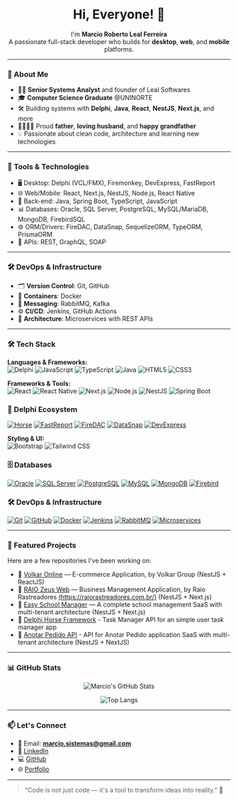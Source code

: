 <h1 align="center">Hi, Everyone! 👋</h1>

<p align="center">
  I'm <strong>Marcio Roberto Leal Ferreira</strong><br/>
  A passionate full-stack developer who builds for <strong>desktop</strong>, <strong>web</strong>, and <strong>mobile</strong> platforms.
</p>

---

### 💼 About Me

- 👨‍💻 **Senior Systems Analyst** and founder of Leal Softwares
- 🎓 **Computer Science Graduate** @UNINORTE
- 🛠️ Building systems with **Delphi**, **Java**, **React**, **NestJS**, **Next.js**, and more
- 👨‍👩‍👧‍👦 Proud **father**, **loving husband**, and **happy grandfather**
- 💡 Passionate about clean code, architecture and learning new technologies

---

### 🔗 Tools & Technologies

- 🖥️ Desktop: Delphi (VCL/FMX), Firemonkey, DevExpress, FastReport
- 🌐 Web/Mobile: React, Next.js, NestJS, Node.js, React Native
- 🧩 Back-end: Java, Spring Boot, TypeScript, JavaScript
- 📊 Databases: Oracle, SQL Server, PostgreSQL, MySQL/MariaDB, MongoDB, FirebirdSQL
- ⚙️ ORM/Drivers: FireDAC, DataSnap, SequelizeORM, TypeORM, PrismaORM
- 🚀 APIs: REST, GraphQL, SOAP

---

### 🛠️ DevOps & Infrastructure

- 🗂️ **Version Control**: Git, GitHub
- 🐳 **Containers**: Docker
- 🔁 **Messaging**: RabbitMQ, Kafka
- ⚙️ **CI/CD**: Jenkins, GitHub Actions
- 🧩 **Architecture**: Microservices with REST APIs

---
### 🛠️ Tech Stack

**Languages & Frameworks:**  
![Delphi](https://img.shields.io/badge/Delphi-EF2D56?style=flat&logo=delphi&logoColor=white)
![JavaScript](https://img.shields.io/badge/JavaScript-F7DF1E?style=flat&logo=javascript&logoColor=black)
![TypeScript](https://img.shields.io/badge/TypeScript-3178C6?style=flat&logo=typescript&logoColor=white)
![Java](https://img.shields.io/badge/Java-ED8B00?style=flat&logo=java&logoColor=white)
![HTML5](https://img.shields.io/badge/HTML5-E34F26?style=flat&logo=html5&logoColor=white)
![CSS3](https://img.shields.io/badge/CSS3-1572B6?style=flat&logo=css3&logoColor=white)

**Frameworks & Tools:**  
![React](https://img.shields.io/badge/React-61DAFB?style=flat&logo=react&logoColor=black)
![React Native](https://img.shields.io/badge/React_Native-20232A?style=flat&logo=react&logoColor=61DAFB)
![Next.js](https://img.shields.io/badge/Next.js-000000?style=flat&logo=next.js&logoColor=white)
![Node.js](https://img.shields.io/badge/Node.js-339933?style=flat&logo=node.js&logoColor=white)
![NestJS](https://img.shields.io/badge/NestJS-E0234E?style=flat&logo=nestjs&logoColor=white)
![Spring Boot](https://img.shields.io/badge/Spring_Boot-6DB33F?style=flat&logo=spring-boot&logoColor=white)

### 🐘 Delphi Ecosystem

[![Horse](https://img.shields.io/badge/Horse-Framework-orange?style=flat-square)](https://github.com/HashLoad/horse)
[![FastReport](https://img.shields.io/badge/FastReport-Reporting-0066CC?style=flat-square)](https://www.fast-report.com/en/product/fast-report-vcl/)
[![FireDAC](https://img.shields.io/badge/FireDAC-Database-red?style=flat-square)](https://docwiki.embarcadero.com/RADStudio/en/FireDAC)
[![DataSnap](https://img.shields.io/badge/DataSnap-MultiTier-3366CC?style=flat-square)](https://docwiki.embarcadero.com/RADStudio/en/DataSnap)
[![DevExpress](https://img.shields.io/badge/DevExpress-VCL-FF7200?style=flat-square)](https://www.devexpress.com/products/vcl/)


**Styling & UI:**  
![Bootstrap](https://img.shields.io/badge/Bootstrap-563D7C?style=flat&logo=bootstrap&logoColor=white)
![Tailwind CSS](https://img.shields.io/badge/Tailwind_CSS-38B2AC?style=flat&logo=tailwind-css&logoColor=white)

### 🗄️ Databases

[![Oracle](https://img.shields.io/badge/Oracle-DB-F80000?style=flat-square&logo=oracle&logoColor=white)](https://www.oracle.com/database/)
[![SQL Server](https://img.shields.io/badge/SQL_Server-Microsoft-CC2927?style=flat-square&logo=microsoftsqlserver&logoColor=white)](https://www.microsoft.com/sql-server/)
[![PostgreSQL](https://img.shields.io/badge/PostgreSQL-Relational-336791?style=flat-square&logo=postgresql&logoColor=white)](https://www.postgresql.org/)
[![MySQL](https://img.shields.io/badge/MySQL/MariaDB-Relational-005C84?style=flat-square&logo=mysql&logoColor=white)](https://mariadb.org/)
[![MongoDB](https://img.shields.io/badge/MongoDB-NoSQL-47A248?style=flat-square&logo=mongodb&logoColor=white)](https://www.mongodb.com/)
[![Firebird](https://img.shields.io/badge/FirebirdSQL-Embedded-EE2E2E?style=flat-square)](https://firebirdsql.org/)

### 🛠️ DevOps & Infrastructure

[![Git](https://img.shields.io/badge/Git-Version%20Control-F05032?style=flat-square&logo=git&logoColor=white)](https://git-scm.com/)
[![GitHub](https://img.shields.io/badge/GitHub-Code-181717?style=flat-square&logo=github&logoColor=white)](https://github.com/marcioferreiradev)
[![Docker](https://img.shields.io/badge/Docker-Container-2496ED?style=flat-square&logo=docker&logoColor=white)](https://www.docker.com/)
[![Jenkins](https://img.shields.io/badge/Jenkins-CI/CD-D24939?style=flat-square&logo=jenkins&logoColor=white)](https://www.jenkins.io/)
[![RabbitMQ](https://img.shields.io/badge/RabbitMQ-Messaging-FF6600?style=flat-square&logo=rabbitmq&logoColor=white)](https://www.rabbitmq.com/)
[![Microservices](https://img.shields.io/badge/Microservices-Architecture-6DB33F?style=flat-square&logo=microgen&logoColor=white)](#)

---

### 🚀 Featured Projects

Here are a few repositories I've been working on:

- 🔹 [Volkar Online](https://app.volkaronline.com.br) — E-commerce Application, by Volkar Group (NestJS + ReactJS)
- 🔹 [RAIO Zeus Web](https://app.raiozeus.com.br) — Business Management Application, by Raio Rastreadores [(https://raiorastreadores.com.br/)](https://raiorastreadores.com.br/) (NestJS + Next.js)
- 🔹 [Easy School Manager](https://github.com/marcioferreiradev/easyschoolmanager) — A complete school management SaaS with multi-tenant architecture (NestJS + Next.js)
- 🔹 [Delphi Horse Framework](https://github.com/HashLoad/horse.git) - Task Manager API for an simple user task manager app
- 🔹 [Anotar Pedido API](https://github.com/marcinhoferreira/anotar-pedido-backend.git) - API for Anotar Pedido application SaaS with multi-tenant architecture (NestJS + NextJS)

---

### 📊 GitHub Stats

<div align="center">

![Marcio's GitHub Stats](https://github-readme-stats.vercel.app/api?username=marcinhoferreira&show_icons=true&theme=radical)

![Top Langs](https://github-readme-stats.vercel.app/api/top-langs/?username=marcinhoferreira&layout=compact&theme=radical)

</div>

---

### 📫 Let's Connect

- 📧 Email: **marcio.sistemas@gmail.com**
- 💼 [LinkedIn](https://www.linkedin.com/in/marcinhoferreira/)
- 💻 [GitHub](https://github.com/marcinhoferreira)
- 🌐 [Portfolio](https://marcinhoferreira.dev.br)

---

> “Code is not just code — it's a tool to transform ideas into reality.” 🚀
